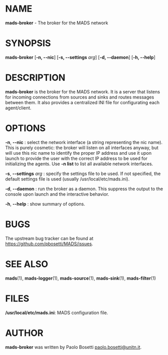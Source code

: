 
# NAME

**mads-broker** - The broker for the MADS network

# SYNOPSIS

**mads-broker** [**-n, --nic**] [**-s, --settings** *arg*] [**-d, --daemon**] [**-h, --help**]

# DESCRIPTION

**mads-broker** is the broker for the MADS network. It is a server that listens for incoming connections from sources and sinks and routes messages between them. It also provides a centralized INI file for configurating each agent/client.

# OPTIONS

**\-n**, **\-\-nic**
:  select the network interface (a string representing the nic name). This is purely cosmetic: the broker will listen on all interfaces anyway, but will use this nic name to identify the proper IP address and use it upon launch to provide the user with the correct IP address to be used for initializing the agents. Use **-n list** to list all available network interfaces.

**\-s**, **\-\-settings** *arg*
:  specify the settings file to be used. If not specified, the default settings file is used (usually /usr/local/etc/mads.ini).

**\-d**, **\-\-daemon**
:  run the broker as a daemon. This suppress the output to the console upon launch and the interactive behavior.

**\-h**, **\-\-help**
:  show summary of options.

# BUGS

The upstream bug tracker can be found at https://github.com/pbosetti/MADS/issues.

# SEE ALSO

**mads**(1), **mads-logger**(1), **mads-source**(1), **mads-sink**(1), **mads-filter**(1)

# FILES

**/usr/local/etc/mads.ini**: MADS configuration file.

# AUTHOR

**mads-broker** was written by Paolo Bosetti <paolo.bosetti@unitn.it>.